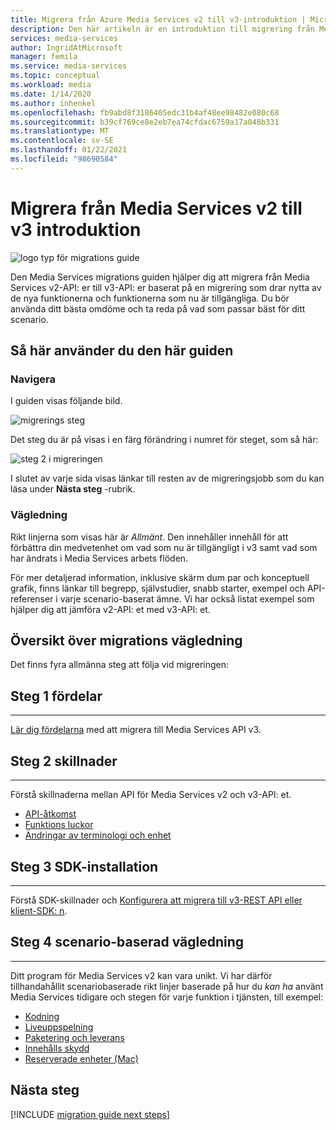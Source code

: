 ```yaml
---
title: Migrera från Azure Media Services v2 till v3-introduktion | Microsoft Docs
description: Den här artikeln är en introduktion till migrering från Media Services v2 till v3.
services: media-services
author: IngridAtMicrosoft
manager: femila
ms.service: media-services
ms.topic: conceptual
ms.workload: media
ms.date: 1/14/2020
ms.author: inhenkel
ms.openlocfilehash: fb9abd8f3186405edc31b4af48ee98482e080c68
ms.sourcegitcommit: b39cf769ce8e2eb7ea74cfdac6759a17a048b331
ms.translationtype: MT
ms.contentlocale: sv-SE
ms.lasthandoff: 01/22/2021
ms.locfileid: "98690584"
---
```

# <a name="migrate-from-media-services-v2-to-v3-introduction"></a>Migrera från Media Services v2 till v3 introduktion

![logo typ för migrations guide](./media/migration-guide/azure-media-services-logo-migration-guide.svg)

Den Media Services migrations guiden hjälper dig att migrera från Media Services v2-API: er till v3-API: er baserat på en migrering som drar nytta av de nya funktionerna och funktionerna som nu är tillgängliga. Du bör använda ditt bästa omdöme och ta reda på vad som passar bäst för ditt scenario.

## <a name="how-to-use-this-guide"></a>Så här använder du den här guiden

### <a name="navigating"></a>Navigera

I guiden visas följande bild.

![migrerings steg](./media/migration-guide/steps.svg)<br/>

Det steg du är på visas i en färg förändring i numret för steget, som så här:

![steg 2 i migreringen](./media/migration-guide/steps-2.svg)<br/>

I slutet av varje sida visas länkar till resten av de migreringsjobb som du kan läsa under **Nästa steg** -rubrik.

### <a name="guidance"></a>Vägledning

Rikt linjerna som visas här är *Allmänt*. Den innehåller innehåll för att förbättra din medvetenhet om vad som nu är tillgängligt i v3 samt vad som har ändrats i Media Services arbets flöden.

För mer detaljerad information, inklusive skärm dum par och konceptuell grafik, finns länkar till begrepp, självstudier, snabb starter, exempel och API-referenser i varje scenario-baserat ämne. Vi har också listat exempel som hjälper dig att jämföra v2-API: et med v3-API: et.

## <a name="migration-guidance-overview"></a>Översikt över migrations vägledning

Det finns fyra allmänna steg att följa vid migreringen:

## <a name="step-1-benefits"></a>Steg 1 fördelar

<hr color="#5ea0ef" size="10">

[Lär dig fördelarna](migrate-v-2-v-3-migration-benefits.md) med att migrera till Media Services API v3.

## <a name="step-2-differences"></a>Steg 2 skillnader

<hr color="#5ea0ef" size="10">

Förstå skillnaderna mellan API för Media Services v2 och v3-API: et.

- [API-åtkomst](migrate-v-2-v-3-differences-api-access.md)
- [Funktions luckor](migrate-v-2-v-3-differences-feature-gaps.md)
- [Ändringar av terminologi och enhet](migrate-v-2-v-3-differences-terminology.md)

## <a name="step-3-sdk-setup"></a>Steg 3 SDK-installation

<hr color="#5ea0ef" size="10">

Förstå SDK-skillnader och [Konfigurera att migrera till v3-REST API eller klient-SDK: n](migrate-v-2-v-3-migration-setup.md).

## <a name="step-4-scenario-based-guidance"></a>Steg 4 scenario-baserad vägledning

<hr color="#5ea0ef" size="10">

Ditt program för Media Services v2 kan vara unikt. Vi har därför tillhandahållit scenariobaserade rikt linjer baserade på hur du *kan ha* använt Media Services tidigare och stegen för varje funktion i tjänsten, till exempel:

- [Kodning](migrate-v-2-v-3-migration-scenario-based-encoding.md)
- [Liveuppspelning](migrate-v-2-v-3-migration-scenario-based-live-streaming.md)
- [Paketering och leverans](migrate-v-2-v-3-migration-scenario-based-publishing.md)
- [Innehålls skydd](migrate-v-2-v-3-migration-scenario-based-content-protection.md)
- [Reserverade enheter (Mac)](migrate-v-2-v-3-migration-scenario-based-media-reserved-units.md)

## <a name="next-steps"></a>Nästa steg

[!INCLUDE [migration guide next steps](./includes/migration-guide-next-steps.md)]
